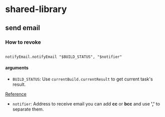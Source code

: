 # shared-library

## send email 

### How to revoke

```

notifyEmail.notifyEmail "$BUILD_STATUS", "$notifier"

``` 

#### arguments

- `BUILD_STATUS`: Use `currentBuild.currentResult` to get current task's result.

[Reference](https://stackoverflow.com/a/63905769/12951895)

- `notifier`: Address to receive email you can add **cc** or **bcc** and use **','** to separate them.
